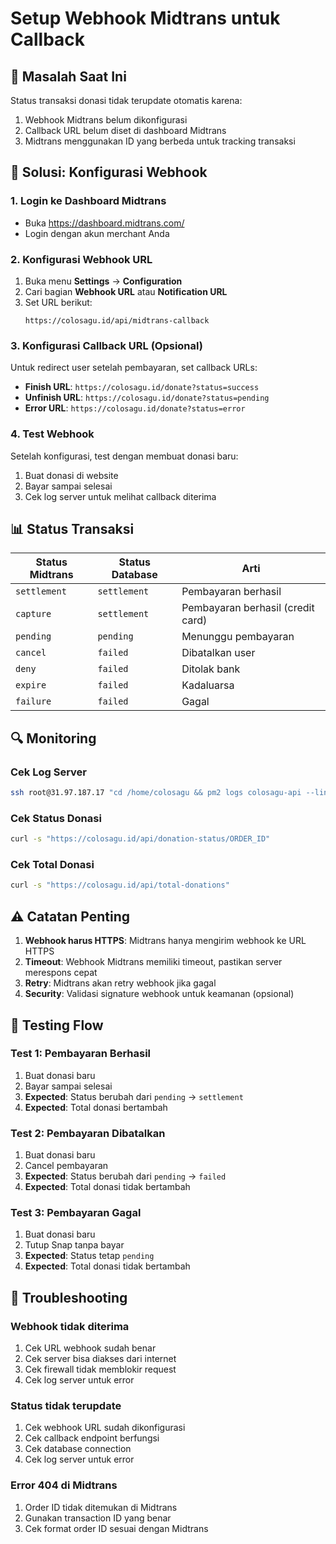 # Setup Webhook Midtrans untuk Callback

## 🚨 Masalah Saat Ini

Status transaksi donasi tidak terupdate otomatis karena:
1. Webhook Midtrans belum dikonfigurasi
2. Callback URL belum diset di dashboard Midtrans
3. Midtrans menggunakan ID yang berbeda untuk tracking transaksi

## 🔧 Solusi: Konfigurasi Webhook

### 1. Login ke Dashboard Midtrans
- Buka https://dashboard.midtrans.com/
- Login dengan akun merchant Anda

### 2. Konfigurasi Webhook URL
1. Buka menu **Settings** → **Configuration**
2. Cari bagian **Webhook URL** atau **Notification URL**
3. Set URL berikut:
   ```
   https://colosagu.id/api/midtrans-callback
   ```

### 3. Konfigurasi Callback URL (Opsional)
Untuk redirect user setelah pembayaran, set callback URLs:
- **Finish URL**: `https://colosagu.id/donate?status=success`
- **Unfinish URL**: `https://colosagu.id/donate?status=pending`
- **Error URL**: `https://colosagu.id/donate?status=error`

### 4. Test Webhook
Setelah konfigurasi, test dengan membuat donasi baru:
1. Buat donasi di website
2. Bayar sampai selesai
3. Cek log server untuk melihat callback diterima

## 📊 Status Transaksi

| Status Midtrans | Status Database | Arti |
|----------------|----------------|------|
| `settlement` | `settlement` | Pembayaran berhasil |
| `capture` | `settlement` | Pembayaran berhasil (credit card) |
| `pending` | `pending` | Menunggu pembayaran |
| `cancel` | `failed` | Dibatalkan user |
| `deny` | `failed` | Ditolak bank |
| `expire` | `failed` | Kadaluarsa |
| `failure` | `failed` | Gagal |

## 🔍 Monitoring

### Cek Log Server
```bash
ssh root@31.97.187.17 "cd /home/colosagu && pm2 logs colosagu-api --lines 20"
```

### Cek Status Donasi
```bash
curl -s "https://colosagu.id/api/donation-status/ORDER_ID"
```

### Cek Total Donasi
```bash
curl -s "https://colosagu.id/api/total-donations"
```

## ⚠️ Catatan Penting

1. **Webhook harus HTTPS**: Midtrans hanya mengirim webhook ke URL HTTPS
2. **Timeout**: Webhook Midtrans memiliki timeout, pastikan server merespons cepat
3. **Retry**: Midtrans akan retry webhook jika gagal
4. **Security**: Validasi signature webhook untuk keamanan (opsional)

## 🧪 Testing Flow

### Test 1: Pembayaran Berhasil
1. Buat donasi baru
2. Bayar sampai selesai
3. **Expected**: Status berubah dari `pending` → `settlement`
4. **Expected**: Total donasi bertambah

### Test 2: Pembayaran Dibatalkan
1. Buat donasi baru
2. Cancel pembayaran
3. **Expected**: Status berubah dari `pending` → `failed`
4. **Expected**: Total donasi tidak bertambah

### Test 3: Pembayaran Gagal
1. Buat donasi baru
2. Tutup Snap tanpa bayar
3. **Expected**: Status tetap `pending`
4. **Expected**: Total donasi tidak bertambah

## 🔧 Troubleshooting

### Webhook tidak diterima
1. Cek URL webhook sudah benar
2. Cek server bisa diakses dari internet
3. Cek firewall tidak memblokir request
4. Cek log server untuk error

### Status tidak terupdate
1. Cek webhook URL sudah dikonfigurasi
2. Cek callback endpoint berfungsi
3. Cek database connection
4. Cek log server untuk error

### Error 404 di Midtrans
1. Order ID tidak ditemukan di Midtrans
2. Gunakan transaction ID yang benar
3. Cek format order ID sesuai dengan Midtrans
